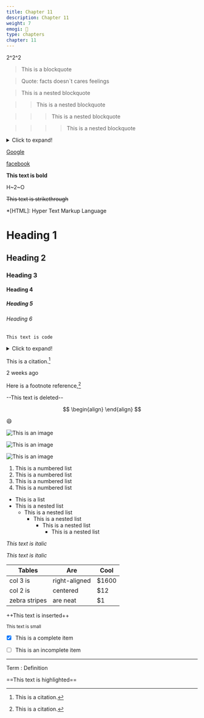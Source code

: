 ```yaml
---
title: Chapter 11
description: Chapter 11
weight: 7
emogi: 🤔
type: chapters
chapter: 11
---
```



2^2^2


> This is a blockquote

> Quote: facts doesn`t cares feelings 

> This is a nested blockquote

>> This is a nested blockquote

>>> This is a nested blockquote

>>>> This is a nested blockquote


<details>
<summary>Click to expand!</summary>
</details>


[Google](https://www.google.com)

[facebook](https://www.facebook.com "This is a title")


**This text is bold**


H~2~O


~~This text is strikethrough~~


*[HTML]: Hyper Text Markup Language


# Heading 1 
## Heading 2 
### Heading 3 
#### Heading 4 
##### Heading 5 
###### Heading 6 


`This text is code`


<details>
<summary>Click to expand!</summary>
</details>


This is a citation.[^1]
[^1]: This is a citation.


<time datetime="2013-04-06T12:32+00:00">2 weeks ago</time>


Here is a footnote reference,[^1]
[^1]: And here is the footnote.


--This text is deleted--


$$
\begin{align}
\end{align}
$$


:smile:


![This is an image](https://www.google.com/images/branding/googlelogo/1x/googlelogo_color_272x92dp.png)

![This is an image](https://images.pexels.com/photos/14980905/pexels-photo-14980905.jpeg "This is a title")

![This is an image](https://images.pexels.com/photos/1612351/pexels-photo-1612351.jpeg)


1. This is a numbered list
2. This is a numbered list
3. This is a numbered list
4. This is a numbered list
- This is a list
- This is a nested list
	- This is a nested list
		- This is a nested list
			- This is a nested list
				- This is a nested list


*This text is italic*

_This text is italic_


| Tables | Are | Cool |
| --- | --- | --- |
| col 3 is | right-aligned | $1600 |
| col 2 is | centered | $12 |
| zebra stripes | are neat | $1 |


++This text is inserted++


<sub>This text is small</sub>


- [x] This is a complete item
- [ ] This is an incomplete item


---


Term
: Definition


==This text is highlighted==
